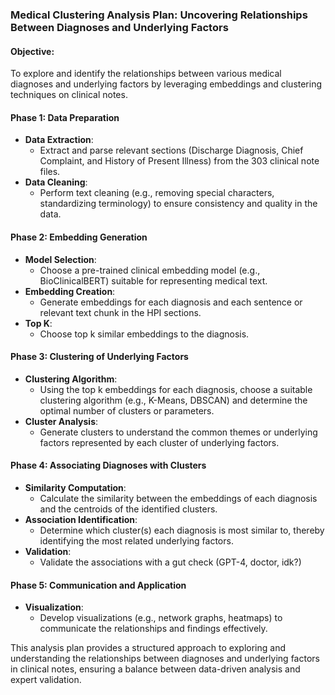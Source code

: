 ###  Medical Clustering Analysis Plan: Uncovering Relationships Between Diagnoses and Underlying Factors

#### Objective:
To explore and identify the relationships between various medical diagnoses and underlying factors by leveraging embeddings and clustering techniques on clinical notes.

#### Phase 1: Data Preparation
- **Data Extraction**:
  - Extract and parse relevant sections (Discharge Diagnosis, Chief Complaint, and History of Present Illness) from the 303 clinical note files.
- **Data Cleaning**:
  - Perform text cleaning (e.g., removing special characters, standardizing terminology) to ensure consistency and quality in the data.

#### Phase 2: Embedding Generation
- **Model Selection**:
  - Choose a pre-trained clinical embedding model (e.g., BioClinicalBERT) suitable for representing medical text.
- **Embedding Creation**:
  - Generate embeddings for each diagnosis and each sentence or relevant text chunk in the HPI sections.
- **Top K**:
  - Choose top k similar embeddings to the diagnosis. 

#### Phase 3: Clustering of Underlying Factors
- **Clustering Algorithm**:
  - Using the top k embeddings for each diagnosis, choose a suitable clustering algorithm (e.g., K-Means, DBSCAN) and determine the optimal number of clusters or parameters.
- **Cluster Analysis**:
  - Generate clusters to understand the common themes or underlying factors represented by each cluster of underlying factors.

#### Phase 4: Associating Diagnoses with Clusters
- **Similarity Computation**:
  - Calculate the similarity between the embeddings of each diagnosis and the centroids of the identified clusters.
- **Association Identification**:
  - Determine which cluster(s) each diagnosis is most similar to, thereby identifying the most related underlying factors.
- **Validation**:
  - Validate the associations with a gut check (GPT-4, doctor, idk?)

#### Phase 5: Communication and Application
- **Visualization**:
  - Develop visualizations (e.g., network graphs, heatmaps) to communicate the relationships and findings effectively.


This analysis plan provides a structured approach to exploring and understanding the relationships between diagnoses and underlying factors in clinical notes, ensuring a balance between data-driven analysis and expert validation.
